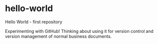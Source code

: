 # hello-world
Hello World - first repository

Experimenting with GitHub!
Thinking about using it for version control and version management of normal business documents.
